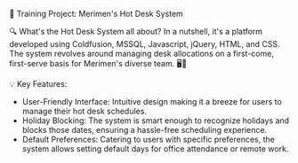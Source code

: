 🚀 Training Project: Merimen's Hot Desk System

🔍 What's the Hot Desk System all about?
In a nutshell, it's a platform developed using Coldfusion, MSSQL, Javascript, jQuery, HTML, and CSS. The system revolves around managing desk allocations on a first-come, first-serve basis for Merimen's diverse team. 🖥📅

💡 Key Features:
- User-Friendly Interface: Intuitive design making it a breeze for users to manage their hot desk schedules.
- Holiday Blocking: The system is smart enough to recognize holidays and blocks those dates, ensuring a hassle-free scheduling experience.
- Default Preferences: Catering to users with specific preferences, the system allows setting default days for office attendance or remote work.
